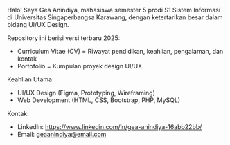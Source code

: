 Halo! Saya Gea Anindiya, mahasiswa semester 5 prodi S1 Sistem Informasi di Universitas Singaperbangsa Karawang, dengan ketertarikan besar dalam bidang UI/UX Design.

Repository ini berisi versi terbaru 2025:
- Curriculum Vitae (CV) = Riwayat pendidikan, keahlian, pengalaman, dan kontak
- Portofolio = Kumpulan proyek design UI/UX

Keahlian Utama:
- UI/UX Design (Figma, Prototyping, Wireframing)
- Web Development (HTML, CSS, Bootstrap, PHP, MySQL)

Kontak:
- LinkedIn: https://www.linkedin.com/in/gea-anindiya-16abb22bb/
- Email: geaanindiya@email.com
